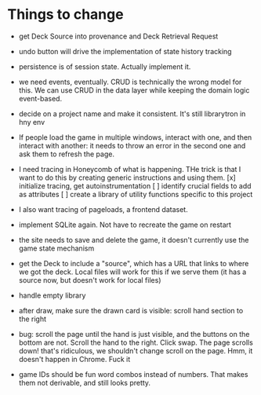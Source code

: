 # Things to change

- get Deck Source into provenance and Deck Retrieval Request

- undo button will drive the implementation of state history tracking

- persistence is of session state. Actually implement it.

- we need events, eventually. CRUD is technically the wrong model for this. We can use CRUD in the data layer while keeping the domain logic event-based.

- decide on a project name and make it consistent. It's still librarytron in hny env

- If people load the game in multiple windows, interact with one, and then interact with another: it needs to throw an error in the second one and ask them to refresh the page.

- I need tracing in Honeycomb of what is happening. THe trick is that I want to do this by creating generic instructions and using them.
  [x] initialize tracing, get autoinstrumentation
  [ ] identify crucial fields to add as attributes
  [ ] create a library of utility functions specific to this project

- I also want tracing of pageloads, a frontend dataset.

- implement SQLite again. Not have to recreate the game on restart

- the site needs to save and delete the game, it doesn't currently use the game state mechanism

- get the Deck to include a "source", which has a URL that links to where we got the deck. Local files will work for this if we serve them (it has a source now, but doesn't work for local files)

- handle empty library

- after draw, make sure the drawn card is visible: scroll hand section to the right

- bug: scroll the page until the hand is just visible, and the buttons on the bottom are not. Scroll the hand to the right. Click swap. The page scrolls down! that's ridiculous, we shouldn't change scroll on the page. Hmm, it doesn't happen in Chrome. Fuck it

- game IDs should be fun word combos instead of numbers. That makes them not derivable, and still looks pretty.
